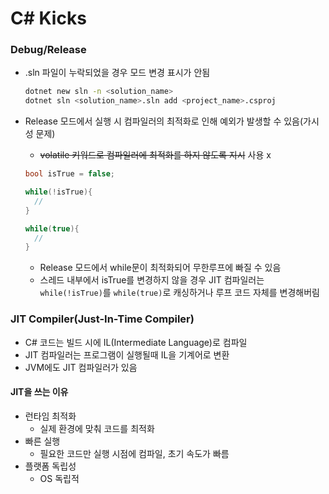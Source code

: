 # C# Kicks

### Debug/Release

- .sln 파일이 누락되었을 경우 모드 변경 표시가 안됨

  ```bash
  dotnet new sln -n <solution_name>
  dotnet sln <solution_name>.sln add <project_name>.csproj
  ```

- Release 모드에서 실행 시 컴파일러의 최적화로 인해 예외가 발생할 수 있음(가시성 문제)

  - ~~volatile 키워드로 컴파일러에 최적화를 하지 않도록 지시~~ 사용 x

  ```csharp
  bool isTrue = false;

  while(!isTrue){
    //
  }

  while(true){
    //
  }

  ```

  - Release 모드에서 while문이 최적화되어 무한루프에 빠질 수 있음
  - 스레드 내부에서 isTrue를 변경하지 않을 경우 JIT 컴파일러는 `while(!isTrue)`를 `while(true)`로 캐싱하거나 루프 코드 자체를 변경해버림

### JIT Compiler(Just-In-Time Compiler)

- C# 코드는 빌드 시에 IL(Intermediate Language)로 컴파일
- JIT 컴파일러는 프로그램이 실행될때 IL을 기계어로 변환
- JVM에도 JIT 컴파일러가 있음

#### JIT을 쓰는 이유

- 런타임 최적화
  - 실제 환경에 맞춰 코드를 최적화
- 빠른 실행
  - 필요한 코드만 실행 시점에 컴파일, 초기 속도가 빠름
- 플랫폼 독립성
  - OS 독립적
